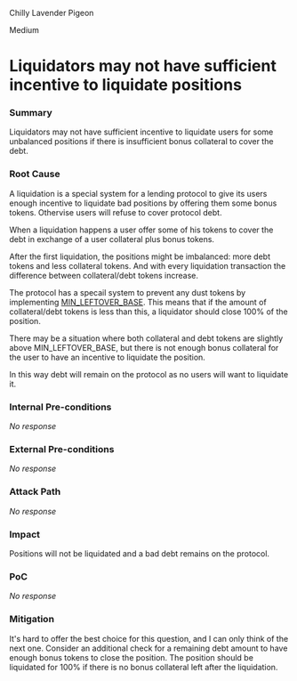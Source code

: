 Chilly Lavender Pigeon

Medium

# Liquidators may not have sufficient incentive to liquidate positions

### Summary

Liquidators may not have sufficient incentive to liquidate users for some unbalanced positions if there is insufficient bonus collateral to cover the debt.

### Root Cause

A liquidation is a special system for a lending protocol to give its users enough incentive to liquidate bad positions by offering them some bonus tokens.  Othervise users will refuse to cover protocol debt.

When a liquidation happens a user offer some of his tokens to cover the debt in exchange of a user collateral plus bonus tokens. 

After the first liquidation, the positions might be imbalanced: more debt tokens and less collateral tokens. And with every liquidation transaction the difference between collateral/debt tokens increase. 

The protocol has a specail system to prevent any dust tokens by implementing [MIN_LEFTOVER_BASE](https://github.com/sherlock-audit/2025-01-aave-v3-3/blob/main/aave-v3-origin/src/contracts/protocol/libraries/logic/LiquidationLogic.sol#L83). This means that if the amount of collateral/debt tokens is less than this, a liquidator should close 100% of the position. 

There may be a situation where both collateral and debt tokens are slightly above MIN_LEFTOVER_BASE, but there is not enough bonus collateral for the user to have an incentive to liquidate the position. 

In this way debt will remain on the protocol as no users will want to liquidate it. 

### Internal Pre-conditions

_No response_

### External Pre-conditions

_No response_

### Attack Path

_No response_

### Impact

Positions will not be liquidated and a bad debt remains on the protocol.

### PoC

_No response_

### Mitigation

It's hard to offer the best choice for this question, and I can only think of the next one. Consider an additional check for a remaining debt amount to have enough bonus tokens to close the position. The position should be liquidated for 100% if there is no bonus collateral left after the liquidation.
